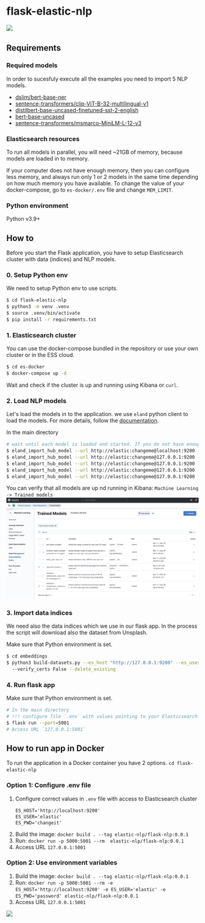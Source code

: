 # flask-elastic-nlp
![](similar_image.gif)

## Requirements
### Required models
In order to sucesfuly execute all the examples you need to import 5 NLP models.
- [dslim/bert-base-ner](https://huggingface.co/dslim/bert-base-NER)
- [sentence-transformers/clip-ViT-B-32-multilingual-v1](https://huggingface.co/sentence-transformers/clip-ViT-B-32-multilingual-v1)
- [distilbert-base-uncased-finetuned-sst-2-english](https://huggingface.co/distilbert-base-uncased-finetuned-sst-2-english)
- [bert-base-uncased](https://huggingface.co/bert-base-uncased)
- [sentence-transformers/msmarco-MiniLM-L-12-v3](https://huggingface.co/sentence-transformers/msmarco-MiniLM-L-12-v3)

### Elasticsearch resources
To run all models in parallel, you will need ~21GB of memory, because models are loaded in to memory. 

If your computer does not have enough memory, then you can configure less memory, and always run only 1 or 2 models 
in the same time depending on how much memory you have available.
To change the value of your docker-compose, go to `es-docker/.env` file and change `MEM_LIMIT`.

### Python environment
Python v3.9+

## How to
Before you start the Flask application, you have to setup Elasticsearch cluster with data (indices) and NLP models.

### 0. Setup Python env
We need to setup Python env to use scripts.
```bash
$ cd flask-elastic-nlp
$ python3 -m venv .venv
$ source .venv/bin/activate
$ pip install -r requirements.txt
```

### 1. Elasticsearch cluster
You can use the docker-compose bundled in the repository or use your own cluster or in the ESS cloud.

```bash
$ cd es-docker
$ docker-compose up -d
```
Wait and check if the cluster is up and running using Kibana or `curl`.

### 2. Load NLP models 
Let's load the models in to the application. we use `eland` python client to load the models. For more details, follow the [documentation](https://www.elastic.co/guide/en/elasticsearch/client/eland/current/index.html).

In the main directory
```bash
# wait until each model is loaded and started. If you do not have enough memory, you will see errors sometimes confusing
$ eland_import_hub_model --url http://elastic:changeme@localhost:9200 --hub-model-id dslim/bert-base-NER --task-type ner --start
$ eland_import_hub_model --url http://elastic:changeme@127.0.0.1:9200 --hub-model-id sentence-transformers/clip-ViT-B-32-multilingual-v1 --task-type text_embedding --start
$ eland_import_hub_model --url http://elastic:changeme@127.0.0.1:9200 --hub-model-id distilbert-base-uncased-finetuned-sst-2-english --task-type text_classification --start
$ eland_import_hub_model --url http://elastic:changeme@127.0.0.1:9200 --hub-model-id bert-base-uncased --task-type fill_mask --start
$ eland_import_hub_model --url http://elastic:changeme@127.0.0.1:9200 --hub-model-id sentence-transformers/msmarco-MiniLM-L-12-v3 --task-type text_embedding --start
```
You can verify that all models are up nd running in Kibana: `Machine Learning -> Trained models`
![](models.png)

### 3. Import data indices
We need also the data indices which we use in our flask app. In the process the script will download also the dataset from Unsplash.

Make sure that Python environment is set.
```bash
$ cd embeddings
$ python3 build-datasets.py --es_host "http://127.0.0.1:9200" --es_user "elastic" --es_password "changeme" \                                                                                                                                                             2 ↵
  --verify_certs False --delete_existing
```

### 4. Run flask app
Make sure that Python environment is set.
```bash
# In the main directory 
# !!! configure file `.env` with values pointing to your Elasticsearch cluster
$ flask run --port=5001
# Access URL `127.0.0.1:5001`
```

## How to run app in Docker 
To run the application in a Docker container you have 2 options.
`cd flask-elastic-nlp`

### Option 1: Configure .env file
1. Configure correct values in `.env` file with access to Elasticsearch cluster
   ```
   ES_HOST='http://localhost:9200'
   ES_USER='elastic'
   ES_PWD='changeit'
    ```
2. Build the image: `docker build . --tag elastic-nlp/flask-nlp:0.0.1`
3. Run: `docker run -p 5000:5001 --rm  elastic-nlp/flask-nlp:0.0.1`
4. Access URL `127.0.0.1:5001`

### Option 2: Use environment variables
1. Build the image: `docker build . --tag elastic-nlp/flask-nlp:0.0.1`
2. Run: `docker run -p 5000:5001 --rm -e ES_HOST='http://localhost:9200' -e ES_USER='elastic' -e ES_PWD='password' elastic-nlp/flask-nlp:0.0.1`
3. Access URL `127.0.0.1:5001`

![](app.png)